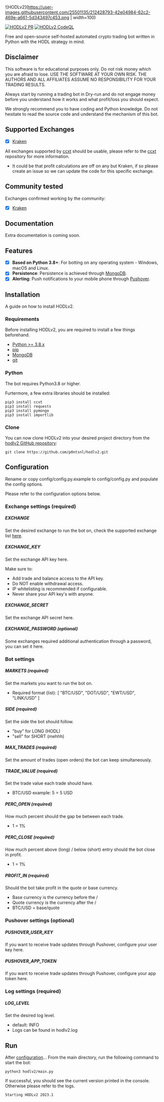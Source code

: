 ![HODLv2](https://user-images.githubusercontent.com/25501135/212428793-42e04984-62c2-469e-a661-5d343497c453.png | width=100)

[![HODLv2 PR](https://github.com/p0ntsnl/hodlv2/workflows/PR/badge.svg)](https://github.com/p0ntsnl/hodlv2/actions/)
[![HODLv2 CodeQL](https://github.com/p0ntsnl/hodlv2/workflows/CodeQL/badge.svg)](https://github.com/p0ntsnl/hodlv2/actions/)

Free and open-source self-hosted automated crypto trading bot written in Python with the HODL strategy in mind.

## Disclaimer

This software is for educational purposes only. Do not risk money which
you are afraid to lose. USE THE SOFTWARE AT YOUR OWN RISK. THE AUTHORS
AND ALL AFFILIATES ASSUME NO RESPONSIBILITY FOR YOUR TRADING RESULTS.

Always start by running a trading bot in Dry-run and do not engage money
before you understand how it works and what profit/loss you should
expect.

We strongly recommend you to have coding and Python knowledge. Do not
hesitate to read the source code and understand the mechanism of this bot.

## Supported Exchanges

- [X] [Kraken](https://kraken.com/)

All exchanges supported by [ccxt](https://github.com/ccxt/ccxt) should be usable, please refer to the [ccxt](https://github.com/ccxt/ccxt) repository for more information.

* It could be that profit calculations are off on any but Kraken, if so please create an issue so we can update the code for this specific exchange.

## Community tested

Exchanges confirmed working by the community:

- [X] [Kraken](https://kraken.com/)

## Documentation

Extra documentation is coming soon.

## Features

- [x] **Based on Python 3.8+**: For botting on any operating system - Windows, macOS and Linux.
- [x] **Persistence**: Persistence is achieved through [MongoDB](https://mongodb.com).
- [x] **Alerting**: Push notifications to your mobile phone through [Pushover](https://pushover.com).

## Installation

A guide on how to install HODLv2.

### Requirements 

Before installing HODLv2, you are required to install a few things beforehand.

- [Python >= 3.8.x](https://docs.python-guide.org/starting/installation/)
- [pip](https://pip.pypa.io/en/stable/installing/)
- [MongoDB](https://www.mongodb.com/docs/manual/administration/install-community/)
- [git](https://git-scm.com/book/en/v2/Getting-Started-Installing-Git)

### Python

The bot requires Python3.8 or higher.

Furtermore, a few extra libraries should be installed:
```
pip3 install ccxt
pip3 install requests
pip3 install pymongo
pip3 install importlib
```

### Clone

You can now clone HODLv2 into your desired project directory from the [hodlv2 GitHub repository](https://github.com/p0ntsnl/hodlv2):
```
git clone https://github.com/p0ntsnl/hodlv2.git
```

## Configuration

Rename or copy config/config.py.example to config/config.py and populate the config options.

Please refer to the configuration options below.

### Exchange settings (required)

##### **EXCHANGE**

Set the desired exchange to run the bot on, check the supported exchange list [here](https://github.com/ccxt/ccxt#supported-cryptocurrency-exchange-markets).

##### **EXCHANGE_KEY**

Set the exchange API key here.

Make sure to:
- Add trade and balance access to the API key.
- Do NOT enable withdrawal access.
- IP whitelisting is recommended if configurable.
- Never share your API key's with anyone.

##### **EXCHANGE_SECRET**

Set the exchange API secret here.

##### **EXCHANGE_PASSWORD** (optional)

Some exchanges required additional authentication through a password, you can set it here.

### Bot settings

##### **MARKETS** (required)

Set the markets you want to run the bot on.

- Required format (list): [ "BTC/USD", "DOT/USD", "EWT/USD", "LINK/USD" ]

##### **SIDE** (required)

Set the side the bot should follow.

- "buy" for LONG (HODL)
- "sell" for SHORT (mehhh)

##### **MAX_TRADES** (required)

Set the amount of trades (open orders) the bot can keep simultaneously.

##### **TRADE_VALUE** (required)

Set the trade value each trade should have.

- BTC/USD example: 5 = 5 USD

##### **PERC_OPEN** (required)

How much percent should the gap be between each trade.

- 1 = 1%

##### **PERC_CLOSE** (required)

How much percent above (long) / below (short) entry should the bot close in profit.

- 1 = 1%

##### **PROFIT_IN** (required)

Should the bot take profit in the quote or base currency.

- Base currency is the currency before the /
- Quote currency is the currency after the /
- BTC/USD = base/quote

### Pushover settings (optional)

##### **PUSHOVER_USER_KEY**

If you want to receive trade updates through Pushover, configure your user key here.

##### **PUSHOVER_APP_TOKEN**

If you want to receive trade updates through Pushover, configure your app token here.

### Log settings (required)

##### **LOG_LEVEL**

Set the desired log level.

- default: INFO
- Logs can be found in hodlv2.log

## Run

After [configuration](#configuration)...
From the main directory, run the following command to start the bot:
```
python3 hodlv2/main.py
```

If successful, you should see the current version printed in the console. Otherwise please refer to the logs.
```
Starting HODLv2 2023.1
```
